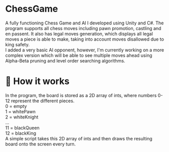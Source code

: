 # ChessGame
A fully functioning Chess Game and AI I developed using Unity and C#. The program supports all chess moves including pawn promotion, castling and en passent. It also has legal moves generation, which displays all legal moves a piece is able to make, taking into account moves disallowed due to king safety.  
I added a very basic AI opponent, however, I'm currently working on a more complex version which will be able to see multiple moves ahead using Alpha-Beta pruning and level order searching algorithms.

# :hammer: How it works

In the program, the board is stored as a 2D array of ints, where numbers 0-12 represent the different pieces.  
0 = empty  
1 = whitePawn  
2 = whiteKnight  
...  
11 = blackQueen  
12 = blackKing  
A simple script takes this 2D array of ints and then draws the resulting board onto the screen every turn.

